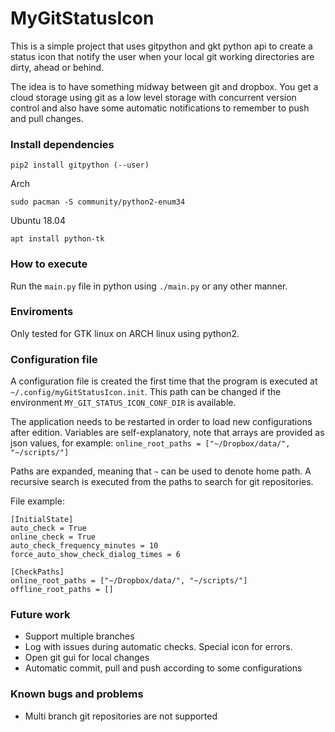 
# MyGitStatusIcon
This is a simple project that uses gitpython and gkt python api to create a status icon that notify the user when your local git working directories are dirty, ahead or behind.

The idea is to have something midway between git and dropbox. You get a cloud storage using git as a low level storage with concurrent version control and also have some automatic notifications to remember to push and pull changes.

### Install dependencies
```
pip2 install gitpython (--user)
```

Arch
```
sudo pacman -S community/python2-enum34
```

Ubuntu 18.04
```
apt install python-tk
```

### How to execute
Run the `main.py` file in python using `./main.py` or any other manner.

### Enviroments
Only tested for GTK linux on ARCH linux using python2.

### Configuration file
A configuration file is created the first time that the program is executed at `~/.config/myGitStatusIcon.init`. This path can be changed
if the environment `MY_GIT_STATUS_ICON_CONF_DIR` is available.

The application needs to be restarted in order to load new configurations after edition. Variables are self-explanatory, note that arrays are provided as
json values, for example: `online_root_paths = ["~/Dropbox/data/", "~/scripts/"]`

Paths are expanded, meaning that `~` can be used to denote home path. A recursive search is executed from the paths to search for git repositories.

File example:
```
[InitialState]
auto_check = True
online_check = True
auto_check_frequency_minutes = 10
force_auto_show_check_dialog_times = 6

[CheckPaths]
online_root_paths = ["~/Dropbox/data/", "~/scripts/"]
offline_root_paths = []

```

### Future work
 * Support multiple branches
 * Log with issues during automatic checks. Special icon for errors.
 * Open git gui for local changes
 * Automatic commit, pull and push according to some configurations

### Known bugs and problems
 * Multi branch git repositories are not supported
